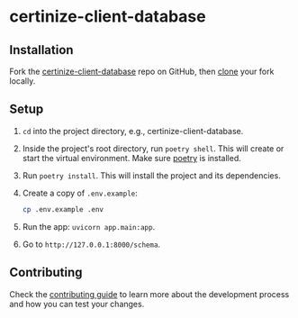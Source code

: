 # certinize-client-database

## Installation

Fork the [certinize-client-database](https://github.com/certinize/certinize-client-database) repo on GitHub, then [clone](https://docs.github.com/en/repositories/creating-and-managing-repositories/cloning-a-repository#cloning-a-repository) your fork locally.

## Setup

1. `cd` into the project directory, e.g., certinize-client-database.

2. Inside the project's root directory, run `poetry shell`. This will create or start the virtual environment. Make sure [poetry](https://python-poetry.org/docs/master/#installing-with-the-official-installer) is installed.

3. Run `poetry install`. This will install the project and its dependencies.

4. Create a copy of `.env.example`:

    ```sh
    cp .env.example .env
    ```

5. Run the app: `uvicorn app.main:app`.

6. Go to `http://127.0.0.1:8000/schema`.

## Contributing

Check the [contributing guide](https://github.com/certinize/certinize-client-database/blob/main/.github/CONTRIBUTING.md) to learn more about the development process and how you can test your changes.
